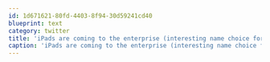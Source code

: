 ```yaml
---
id: 1d671621-80fd-4403-8f94-30d59241cd40
blueprint: text
category: twitter
title: 'iPads are coming to the enterprise (interesting name choice for the application though)'
caption: 'iPads are coming to the enterprise (interesting name choice for the application though)'
---
```

